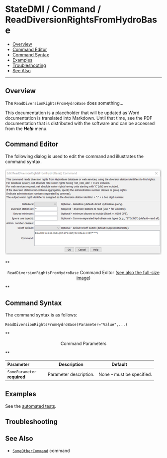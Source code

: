 # StateDMI / Command / ReadDiversionRightsFromHydroBase #

* [Overview](#overview)
* [Command Editor](#command-editor)
* [Command Syntax](#command-syntax)
* [Examples](#examples)
* [Troubleshooting](#troubleshooting)
* [See Also](#see-also)

-------------------------

## Overview ##

The `ReadDiversionRightsFromHydroBase` does something...

This documentation is a placeholder that will be updated as Word documentation is translated into Markdown.
Until that time, see the PDF documentation that is distributed with the software and can be accessed
from the ***Help*** menu.

## Command Editor ##

The following dialog is used to edit the command and illustrates the command syntax.

![ReadDiversionRightsFromHydroBase](ReadDiversionRightsFromHydroBase.png)

**<p style="text-align: center;">
`ReadDiversionRightsFromHydroBase` Command Editor (<a href="../ReadDiversionRightsFromHydroBase.png">see also the full-size image</a>)
</p>**

## Command Syntax ##

The command syntax is as follows:

```text
ReadDiversionRightsFromHydroBase(Parameter="Value",...)
```
**<p style="text-align: center;">
Command Parameters
</p>**

| **Parameter**&nbsp;&nbsp;&nbsp;&nbsp;&nbsp;&nbsp;&nbsp;&nbsp;&nbsp;&nbsp;&nbsp;&nbsp; | **Description** | **Default**&nbsp;&nbsp;&nbsp;&nbsp;&nbsp;&nbsp;&nbsp;&nbsp;&nbsp;&nbsp; |
| --------------|-----------------|----------------- |
|`SomeParameter`<br>**required**|Parameter description.|None – must be specified.|

## Examples ##

See the [automated tests](https://github.com/OpenWaterFoundation/cdss-app-statedmi-main/tree/master/test/regression/commands/ReadDiversionRightsFromHydroBase).

## Troubleshooting ##

## See Also ##

* [`SomeOtherCommand`](../SomeOtherCommand/SomeOtherCommand) command
